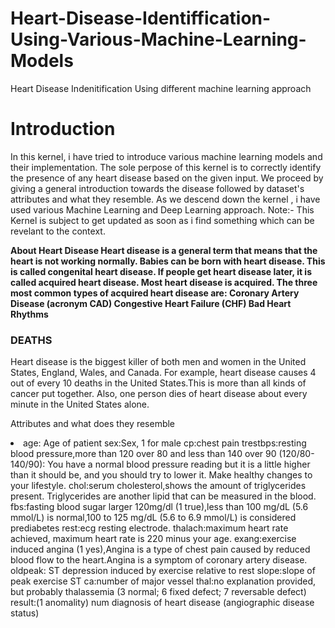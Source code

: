 # Heart-Disease-Identiffication-Using-Various-Machine-Learning-Models
Heart Disease Indenitification Using different machine learning approach

<h1>Introduction</h1>

In this kernel, i have tried to introduce various machine learning models and their implementation. The sole perpose of this kernel is to correctly identify the presence of any heart disease based on the given input. We proceed by giving a general introduction towards the disease followed by dataset's attributes and what they resemble. As we descend down the kernel , i have used various Machine Learning and Deep Learning approach.
Note:- This Kernel is subject to get updated as soon as i find something which can be revelant to the context.

<b>About Heart Disease </b>
<b>Heart disease is a general term that means that the heart is not working normally. Babies can be born with heart disease. This is called congenital heart disease. If people get heart disease later, it is called acquired heart disease. Most heart disease is acquired. The three most common types of acquired heart disease are:
Coronary Artery Disease (acronym CAD)
Congestive Heart Failure (CHF)
Bad Heart Rhythms </b>
<h3>DEATHS</h3>
Heart disease is the biggest killer of both men and women in the United States, England, Wales, and Canada. For example, heart disease causes 4 out of every 10 deaths in the United States.This is more than all kinds of cancer put together. Also, one person dies of heart disease about every minute in the United States alone.

Attributes and what does they resemble
<li>age: Age of patient
sex:Sex, 1 for male
cp:chest pain
trestbps:resting blood pressure,more than 120 over 80 and less than 140 over 90 (120/80-140/90): You have a normal blood pressure reading but it is a little higher than it should be, and you should try to lower it. Make healthy changes to your lifestyle.
chol:serum cholesterol,shows the amount of triglycerides present. Triglycerides are another lipid that can be measured in the blood.
fbs:fasting blood sugar larger 120mg/dl (1 true),less than 100 mg/dL (5.6 mmol/L) is normal,100 to 125 mg/dL (5.6 to 6.9 mmol/L) is considered prediabetes
rest:ecg resting electrode.
thalach:maximum heart rate achieved, maximum heart rate is 220 minus your age.
exang:exercise induced angina (1 yes),Angina is a type of chest pain caused by reduced blood flow to the heart.Angina is a symptom of coronary artery disease.
oldpeak: ST depression induced by exercise relative to rest
slope:slope of peak exercise ST
ca:number of major vessel
thal:no explanation provided, but probably thalassemia (3 normal; 6 fixed defect; 7 reversable defect)
result:(1 anomality) num diagnosis of heart disease (angiographic disease status)
</li>
